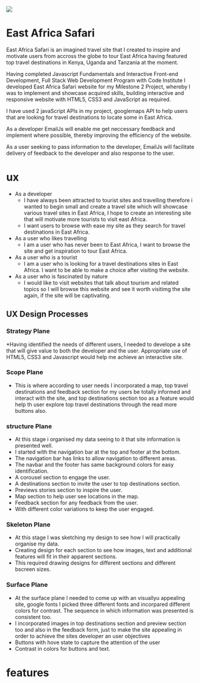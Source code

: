 <img src="https://codeinstitute.s3.amazonaws.com/fullstack/ci_logo_small.png" style="margin: 0;">

# East Africa Safari

East Africa Safari is an imagined travel site that I created to inspire and motivate users from accross the globe to tour 
East Africa having featured top travel destinations in Kenya, Uganda and Tanzania at the moment.

Having completed Javascript Fundamentals and Interactive Front-end Development, Full Stack Web Development Program 
with Code Institute I developed East Africa Safari website for my Milestone 2 Project, whereby I was to implement 
and showcase acquired skills, building interactive and responsive website with HTML5, CSS3 and JavaScript as required.

I have used 2 javaScript APIs in my project, googlemaps API to help users that are looking for travel destinations to 
locate some in  East Africa. 

As a developer EmailJs will enable me get neccessary feedback and implement where possible, thereby improving the efficiency
of the website.

As a user seeking to pass information to the developer, EmailJs will facilitate delivery of feedback to the developer and 
also response to the user.


# ux

- As a developer
    - I have always been attracted to tourist sites and travelling therefore i wanted to begin small and create a travel site
which will showcase various travel sites in East Africa, I hope to create an interesting site that will motivate more 
tourists to visit east Africa.
    - I want users to browse with ease my site as they search for travel destinations in East Africa.
- As a user who likes travelling
    - I am a user who has never been to East Africa, I want to browse the site and get inspiration to tour East Africa.
- As a user who is a tourist
    - I am a user who is looking for a travel destinations sites in East Africa. I want to be able to make 
a choice after visiting the website.
- As a user who is fascinated by nature
    - I would like to visit websites that talk about tourism and related topics so I will browse this website and see it 
worth visitimg the site again, if the site will be captivating.

## UX Design Processes

### Strategy Plane
*Having identified the needs of different users, I needed to develope a site that will give value to both the developer 
and the user. Appropriate use of HTML5, CSS3 and Javascript would help me achieve an interactive site.

### Scope Plane
* This is where according to user needs I incorporated a map, top travel destinations and feedback section for my users 
be totally informed and interact with the site, and top destinations section too as a feature would help th user explore top
travel destinations through the read more buttons also.

### structure Plane
* At this stage i organised my data seeing to it that site information is presented well.
* I started with the navigation bar at the top and footer at the bottom.
* The navigation bar has links to allow navigation to different areas.
* The navbar and the footer has same background colors for easy identification.
* A corousel section to engage the user.
* A destinations section to invite the user to top destinations section.
* Previews stories section to inspire the user.
* Map section to help user see locations in the map.
* Feedback section for any feedback from the user.
* With different color variations to keep the user engaged.

### Skeleton Plane
* At this stage I was sketching my design to see how I will practically organise my data.
* Creating design for each section to see how images, text and additional features will fit in their apparent sections.
* This required drawing designs for different sections and different bscreen sizes.

### Surface Plane
* At the surface plane I needed to come up with an visuallyu appealing site, google fonts I picked three different fonts
  and incorpared different colors for contrast. The sequence in which information was presented is consistent too.
* I incorporated images in top destinations section and preview section too and also in the feedback form, just  to make 
the site appealing in order to achieve the sites developer an user objectives
* Buttons with hove state to capture the attention of the user
* Contrast in colors for buttons and text.

# features

